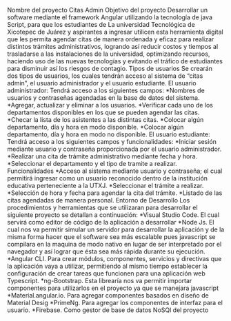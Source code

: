 Nombre del proyecto
Citas Admin
Objetivo del proyecto
Desarrollar un software mediante el framework Angular utilizando la tecnología de java Script, para que los estudiantes de La universidad Tecnológica de Xicotepec de Juárez y aspirantes a ingresar utilicen esta herramienta digital que les permita agendar citas de manera ordenada y eficaz para realizar distintos trámites administrativos, logrando así reducir costos y tiempos al trasladarse a las instalaciones de la universidad, optimizando recursos, haciendo uso de las nuevas tecnologías y evitando el tráfico de estudiantes para disminuir así los riesgos de contagio.
Tipos de usuarios
Se crearán dos tipos de usuarios, los cuales tendrán acceso al sistema de “citas admin”, el usuario administrador y el usuario estudiante.
El usuario administrador:
Tendrá acceso a los siguientes campos:
*Nombres de usuarios y contraseñas agendadas en la base de datos del sistema.
*Agregar, actualizar y eliminar a los usuarios.
*Verificar cada uno de los departamentos disponibles en los que se pueden agendar las citas. *Checar la lista de los asistentes a las distintas citas.
*Colocar algún departamento, día y hora en modo disponible.
*Colocar algún departamento, día y hora en modo no disponible.
El usuario estudiante:
Tendrá acceso a los siguientes campos y funcionalidades:
*Iniciar sesión mediante usuario y contraseña proporcionada por el usuario administrador.
*Realizar una cita de trámite administrativo mediante fecha y hora.
*Seleccionar el departamento y el tipo de tramite a realizar.
Funcionalidades
*Acceso al sistema mediante usuario y contraseña; el cual permitirá ingresar como un usuario reconocido dentro de la institución educativa perteneciente a la UTXJ.
*Seleccionar el trámite a realizar.
*Selección de hora y fecha para agendar la cita del trámite.
*Listado de las citas agendadas de manera personal.
Entorno de Desarrollo
Los procedimientos y herramientas que se utilizaran para desarrollar el siguiente proyecto se detallan a continuación:
*Visual Studio Code. El cual servirá como editor de código de la aplicación a desarrollar
*Node Js. El cual nos va permitir simular un servidor para desarrollar la aplicación y de la misma forma hacer que el software sea más escalable pues javascript se compilara en la maquina de modo nativo en lugar de ser interpretado por el navegador y así lograr que ésta sea más rápida durante su ejecución.
*Angular CLI. Para crear módulos, componentes, servicios y directivas que la aplicación vaya a utilizar, permitiendo al mismo tiempo establecer la configuración de crear tareas que funcionen para una aplicación web Typescript.
*ng-Bootstrap. Esta librearía nos va permitir importar componentes para utilizarlos en el proyecto ya que se manejara javascript
*Material.angular.io. Para agregar componentes basados en diseño de Material Desig
*PrimeNg. Para agregar los componentes de interfaz para el usuario.
*Firebase. Como gestor de base de datos NoSQl del proyecto
